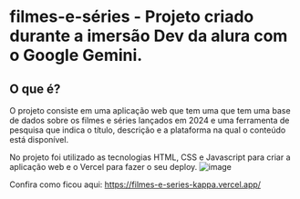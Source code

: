 # filmes-e-séries - Projeto criado durante a imersão Dev da alura com o Google Gemini.

## O que é?

O projeto consiste em uma aplicação web que tem uma que tem uma base de dados sobre os filmes e séries lançados em 2024 e uma ferramenta de pesquisa que indica o título, descrição e a plataforma na qual o conteúdo está disponível.

No projeto foi utilizado as tecnologias HTML, CSS e Javascript para criar a aplicação web e o Vercel para fazer o seu deploy.
![image](https://github.com/user-attachments/assets/46209ea4-a40e-4d2c-bda6-fe962f76c8b0)



Confira como ficou aqui: https://filmes-e-series-kappa.vercel.app/
